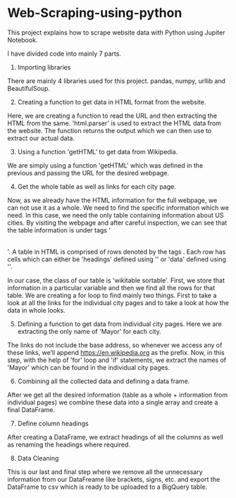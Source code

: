 # Web-Scraping-using-python

This project explains how to scrape website data with Python using Jupiter Notebook.

I have divided code into mainly 7 parts.

1) Importing libraries

There are mainly 4 libraries used for this project. pandas, numpy, urllib and BeautifulSoup.

2) Creating a function to get data in HTML format from the website.

Here, we are creating a function to read the URL and then extracting the HTML from the same. 'html.parser' is used to extract the HTML data from the website. The function returns the output which we can then use to extract our actual data.

3) Using a function 'getHTML' to get data from Wikipedia.

We are simply using a function 'getHTML' which was defined in the previous and passing the URL for the desired webpage.

4) Get the whole table as well as links for each city page.

Now, as we already have the HTML information for the full webpage, we can not use it as a whole. We need to find the specific information which we need. In this case, we need the only table containing information about US cities. By visiting the webpage and after careful inspection, we can see that the table information is under tags '<table></table>'. A table in HTML is comprised of rows denoted by the tags <tr></tr>. Each row has cells which can either be 'headings' defined using '<th></th>' or 'data' defined using '<td></td>'. 

In our case, the class of our table is 'wikitable sortable'. First, we store that information in a particular variable and then we find all the rows for that table. We are creating a for loop to find mainly two things. First to take a look at all the links for the individual city pages and to take a look at how the data in whole looks.

5) Defining a function to get data from individual city pages. Here we are extracting the only name of 'Mayor' for each city.

The links do not include the base address, so whenever we access any of these links, we’ll append https://en.wikipedia.org as the prefix. Now, in this step, with the help of 'for' loop and 'if' statements, we extract the names of 'Mayor' which can be found in the individual city pages.

6) Combining all the collected data and defining a data frame.

After we get all the desired information (table as a whole + information from individual pages) we combine these data into a single array and create a final DataFrame.

7) Define column headings

After creating a DataFrame, we extract headings of all the columns as well as renaming the headings where required.

8) Data Cleaning

This is our last and final step where we remove all the unnecessary information from our DataFreame like brackets, signs, etc. and export the DataFrame to csv which is ready to be uploaded to a BigQuery table.
